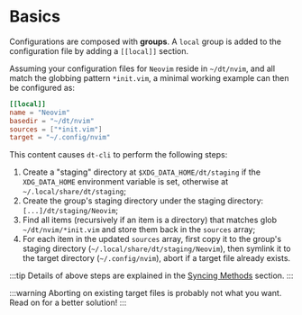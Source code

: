 # Basics

Configurations are composed with **groups**.  A `local` group is added to the
configuration file by adding a `[[local]]` section.

Assuming your configuration files for `Neovim` reside in `~/dt/nvim`, and all
match the globbing pattern `*init.vim`, a minimal working example can then be
configured as:

```toml
[[local]]
name = "Neovim"
basedir = "~/dt/nvim"
sources = ["*init.vim"]
target = "~/.config/nvim"
```

This content causes `dt-cli` to perform the following steps:

1. Create a "staging" directory at `$XDG_DATA_HOME/dt/staging` if the
   `XDG_DATA_HOME` environment variable is set, otherwise at
   `~/.local/share/dt/staging`;
2. Create the group's staging directory under the staging directory:
  `[...]/dt/staging/Neovim`;
3. Find all items (recursively if an item is a directory) that matches glob
   `~/dt/nvim/*init.vim` and store them back in the `sources` array;
4. For each item in the updated `sources` array, first copy it to the group's
   staging directory (`~/.local/share/dt/staging/Neovim`), then symlink it to
   the target directory (`~/.config/nvim`), abort if a target file already
   exists.

:::tip
Details of above steps are explained in the [Syncing
Methods](03-syncing-methods) section.
:::

:::warning
Aborting on existing target files is probably not what you want.  Read on for
a better solution!
:::

